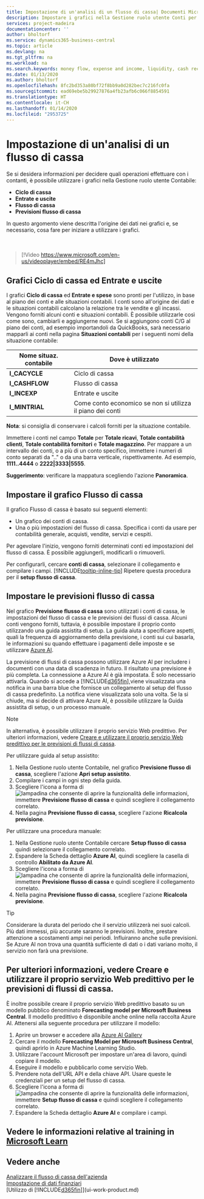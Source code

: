 ```yaml
---
title: Impostazione di un'analisi di un flusso di cassa| Documenti Microsoft
description: Impostare i grafici nella Gestione ruolo utente Conti per consentire di analizzare il flusso di denaro nell'attività commerciale, incluse uscite ed entrate, liquidità, incassi meno i pagamenti in contanti.
services: project-madeira
documentationcenter: ''
author: bholtorf
ms.service: dynamics365-business-central
ms.topic: article
ms.devlang: na
ms.tgt_pltfrm: na
ms.workload: na
ms.search.keywords: money flow, expense and income, liquidity, cash receipts minus cash payments, Cartera, funds
ms.date: 01/13/2020
ms.author: bholtorf
ms.openlocfilehash: 8fc2bd353a80bf72f8bb9a0d282bec7c216fc0fa
ms.sourcegitcommit: ead69ebe5b29927876a4fb23afb6c066f8854591
ms.translationtype: HT
ms.contentlocale: it-CH
ms.lasthandoff: 01/14/2020
ms.locfileid: "2953725"
---
```

# <a name="setting-up-cash-flow-analysis"></a>Impostazione di un'analisi di un flusso di cassa
Se si desidera informazioni per decidere quali operazioni effettuare con i contanti, è possibile utilizzare i grafici nella Gestione ruolo utente Contabile:  

* **Ciclo di cassa**  
* **Entrate e uscite**  
* **Flusso di cassa**  
* **Previsioni flusso di cassa**  

In questo argomento viene descritta l'origine dei dati nei grafici e, se necessario, cosa fare per iniziare a utilizzare i grafici.  
<br><br>  

> [!Video https://www.microsoft.com/en-us/videoplayer/embed/RE4mJhc]

## <a name="the-cash-cycle-and-income--expense-charts"></a>Grafici Ciclo di cassa ed Entrate e uscite
I grafici **Ciclo di cassa** ed **Entrate e spese** sono pronti per l'utilizzo, in base al piano dei conti e alle situazioni contabili. I conti sono all'origine dei dati e le situazioni contabili calcolano la relazione tra le vendite e gli incassi. Vengono forniti alcuni conti e situazioni contabili. È possibile utilizzarle così come sono, cambiarli e aggiungerne nuovi. Se si aggiungono conti C/G al piano dei conti, ad esempio importandoli da QuickBooks, sarà necessario mapparli ai conti nella pagina **Situazioni contabili** per i seguenti nomi della situazione contabile:  

| Nome situaz. contabile | Dove è utilizzato |
| --- | --- |
| **I_CACYCLE** |Ciclo di cassa |
| **I_CASHFLOW** |Flusso di cassa |
| **I_INCEXP** |Entrate e uscite |
| **I_MINTRIAL** |Come conto economico se non si utilizza il piano dei conti |

**Nota**: si consiglia di conservare i calcoli forniti per la situazione contabile.  

Immettere i conti nel campo **Totale** per **Totale ricavi**, **Totale contabilità clienti**, **Totale contabilità fornitori** e **Totale magazzino**. Per mappare a un intervallo dei conti, o a più di un conto specifico, immettere i numeri di conto separati da ".." o da una barra verticale, rispettivamente. Ad esempio, **1111..4444** o **2222|3333|5555**.  

**Suggerimento**: verificare la mappatura scegliendo l'azione **Panoramica**.  

## <a name="set-up-the-cash-flow-chart"></a>Impostare il grafico Flusso di cassa
Il grafico Flusso di cassa è basato sui seguenti elementi:  

* Un grafico dei conti di cassa.
* Una o più impostazioni del flusso di cassa. Specifica i conti da usare per contabilità generale, acquisti, vendite, servizi e cespiti.  

Per agevolare l'inizio, vengono forniti determinati conti ed impostazioni del flusso di cassa. È possibile aggiungerli, modificarli o rimuoverli.  

Per configurarli, cercare **conti di cassa**, selezionare il collegamento e compilare i campi. [!INCLUDE[tooltip-inline-tip](includes/tooltip-inline-tip_md.md)] Ripetere questa procedura per il **setup flusso di cassa**.  

## <a name="set-up-cash-flow-forecasts"></a>Impostare le previsioni flusso di cassa
Nel grafico **Previsione flusso di cassa** sono utilizzati i conti di cassa, le impostazioni del flusso di cassa e le previsioni dei flussi di cassa. Alcuni conti vengono forniti, tuttavia, è possibile impostare il proprio conto utilizzando una guida assistita di setup. La guida aiuta a specificare aspetti, quali la frequenza di aggiornamento della previsione, i conti sui cui basarla, le informazioni su quando effettuare i pagamenti delle imposte e se utilizzare [Azure AI](https://azure.microsoft.com/overview/ai-platform/).  

La previsione di flussi di cassa possono utilizzare Azure AI per includere i documenti con una data di scadenza in futuro. Il risultato una previsione è più completa. La connessione a Azure AI è già impostata. È solo necessario attivarla. Quando si accede a [!INCLUDE[d365fin](includes/d365fin_md.md)],viene visualizzata una notifica in una barra blue che fornisce un collegamento al setup del flusso di cassa predefinito. La notifica viene visualizzata solo una volta. Se la si chiude, ma si decide di attivare Azure AI, è possibile utilizzare la Guida assistita di setup, o un processo manuale.  

> [!NOTE]  
>   In alternativa, è possibile utilizzare il proprio servizio Web predittivo. Per ulteriori informazioni, vedere [Creare e utilizzare il proprio servizio Web predittivo per le previsioni di flussi di cassa](#AnchorText).  

Per utilizzare guida al setup assistito:  

1. Nella Gestione ruolo utente Contabile, nel grafico **Previsione flusso di cassa**, scegliere l'azione **Apri setup assistito**.  
2. Compilare i campi in ogni step della guida.  
3. Scegliere l'icona a forma di ![lampadina che consente di aprire la funzionalità delle informazioni](media/ui-search/search_small.png "Informazioni sull'operazione che si desidera eseguire"), immettere **Previsione flusso di cassa** e quindi scegliere il collegamento correlato.
4. Nella pagina **Previsione flusso di cassa**, scegliere l'azione **Ricalcola previsione**.  

Per utilizzare una procedura manuale:  

1. Nella Gestione ruolo utente Contabile cercare **Setup flusso di cassa** quindi selezionare il collegamento correlato.  
2. Espandere la Scheda dettaglio **Azure AI**, quindi scegliere la casella di controllo **Abilitato da Azure AI**.  
3. Scegliere l'icona a forma di ![lampadina che consente di aprire la funzionalità delle informazioni](media/ui-search/search_small.png "Informazioni sull'operazione che si desidera eseguire"), immettere **Previsione flusso di cassa** e quindi scegliere il collegamento correlato.
4. Nella pagina **Previsione flusso di cassa**, scegliere l'azione **Ricalcola previsione**.  

> [!TIP]  
>   Considerare la durata del periodo che il servizio utilizzerà nei suoi calcoli. Più dati immessi, più accurate saranno le previsioni. Inoltre, prestare attenzione a scostamenti ampi nei periodi. Influiranno anche sulle previsioni. Se Azure AI non trova una quantità sufficiente di dati o i dati variano molto, il servizio non farà una previsione.  

## <a name="AnchorText"> </a>Per ulteriori informazioni, vedere Creare e utilizzare il proprio servizio Web predittivo per le previsioni di flussi di cassa.
È inoltre possibile creare il proprio servizio Web predittivo basato su un modello pubblico denominato **Forecasting model per Microsoft Business Central**. Il modello predittivo è disponibile anche online nella raccolta Azure AI. Attenersi alla seguente procedura per utilizzare il modello:  

1. Aprire un browser e accedere alla [Azure AI Gallery](https://go.microsoft.com/fwlink/?linkid=828352)  
2. Cercare il modello **Forecasting Model per Microsoft Business Central**, quindi aprirlo in Azure Machine Learning Studio.  
3. Utilizzare l'account Microsoft per impostare un'area di lavoro, quindi copiare il modello.  
4. Eseguire il modello e pubblicarlo come servizio Web.  
5. Prendere nota dell'URL API e della chiave API. Usare queste le credenziali per un setup del flusso di cassa.  
6. Scegliere l'icona a forma di ![lampadina che consente di aprire la funzionalità delle informazioni](media/ui-search/search_small.png "Informazioni sull'operazione che si desidera eseguire"), immettere **Setup flusso di cassa** e quindi scegliere il collegamento correlato.  
7. Espandere la Scheda dettaglio **Azure AI** e compilare i campi.  

## <a name="see-related-training-at-microsoft-learnlearnmodulesforecast-cash-flow-dynamics-365-business-centralindex"></a>Vedere le informazioni relative al training in [Microsoft Learn](/learn/modules/forecast-cash-flow-dynamics-365-business-central/index)

## <a name="see-also"></a>Vedere anche
[Analizzare il flusso di cassa dell'azienda](finance-analyze-cash-flow.md)  
[Impostazione di dati finanziari](finance-setup-finance.md)  
[Utilizzo di [!INCLUDE[d365fin](includes/d365fin_md.md)]](ui-work-product.md)
